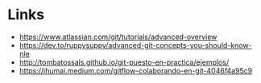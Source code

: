 # Links
- https://www.atlassian.com/git/tutorials/advanced-overview
- https://dev.to/ruppysuppy/advanced-git-concepts-you-should-know-nle
- http://tombatossals.github.io/git-puesto-en-practica/ejemplos/
- https://ihumai.medium.com/gitflow-colaborando-en-git-4046f4a95c9
